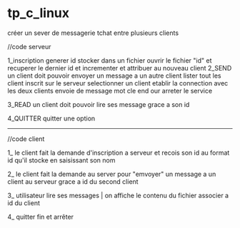 ﻿# tp_c_linux


créer un sever de messagerie tchat entre plusieurs clients 

//code serveur

1_inscription 
    generer id 
    stocker dans un fichier
    ouvrir le fichier "id" et recuperer le dernier id et incrementer et attribuer au nouveau client 
2_SEND
    un client doit pouvoir envoyer un message a un autre client
    lister tout les client inscrit sur le serveur 
    selectionner un client 
    etablir la connection avec les deux clients 
    envoie de message 
    mot cle end our arreter le service 

3_READ
un client doit pouvoir lire ses message grace a son id 


4_QUITTER
quitter une option 

----------------------------------------------------------------------------

//code client 

1_ le client fait la demande d'inscription a serveur et recois son id au format id qu'il stocke en saisissant son nom 

2_ le client fait la demande au server pour "emvoyer" un message a un client au serveur grace a id du second client 

3_ utilisateur lire ses messages | on affiche le contenu du fichier associer a id du client 

4_ quitter fin et arrêter
